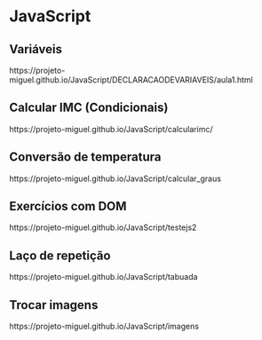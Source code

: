# JavaScript

<h2> Variáveis </h2>
https://projeto-miguel.github.io/JavaScript/DECLARACAODEVARIAVEIS/aula1.html
<h2> Calcular IMC (Condicionais)</h2>
https://projeto-miguel.github.io/JavaScript/calcularimc/
<h2>Conversão de temperatura</h2>
https://projeto-miguel.github.io/JavaScript/calcular_graus
<h2>Exercícios com DOM</h2> 
https://projeto-miguel.github.io/JavaScript/testejs2
<h2>Laço de repetição</h2>
https://projeto-miguel.github.io/JavaScript/tabuada
<h2>Trocar imagens</h2>
https://projeto-miguel.github.io/JavaScript/imagens

